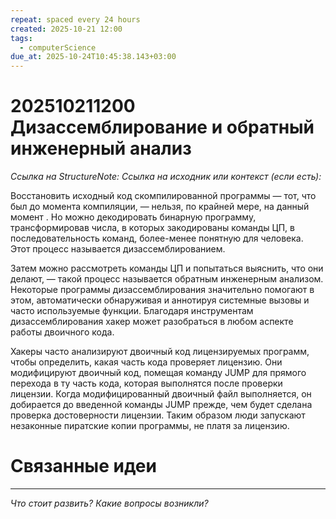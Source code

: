 ```yaml
---
repeat: spaced every 24 hours
created: 2025-10-21 12:00
tags:
  - computerScience
due_at: 2025-10-24T10:45:38.143+03:00
---
```

# 202510211200 Дизассемблирование и обратный инженерный анализ

*Ссылка на StructureNote:*
*Ссылка на исходник или контекст (если есть):*

Восстановить исходный код скомпилированной программы — тот, что был до момента компиляции, — нельзя, по крайней мере, на данный момент . Но можно декодировать бинарную программу, трансформировав числа, в которых закодированы команды ЦП, в последовательность команд, более-менее понятную для человека. Этот процесс называется дизассемблированием.

Затем можно рассмотреть команды ЦП и попытаться выяснить, что они делают, — такой процесс называется обратным инженерным анализом. Некоторые программы дизассемблирования значительно помогают в этом, автоматически обнаруживая и аннотируя системные вызовы и часто используемые функции. Благодаря инструментам дизассемблирования хакер может разобраться в любом аспекте работы двоичного кода.

Хакеры часто анализируют двоичный код лицензируемых программ, чтобы определить, какая часть кода проверяет лицензию. Они модифицируют двоичный код, помещая команду JUMP для прямого перехода в ту часть кода, которая выполнятся после проверки лицензии. Когда модифицированный двоичный файл выполняется, он добирается до введенной команды JUMP прежде, чем будет сделана проверка достоверности лицензии. Таким образом люди запускают незаконные пиратские копии программы, не платя за лицензию.

# Связанные идеи

---

*Что стоит развить? Какие вопросы возникли?*
